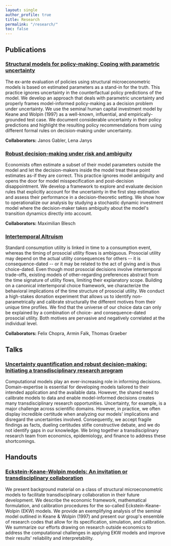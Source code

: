 ```yaml
---
layout: single
author_profile: true
title: Research
permalink: "/research/"
toc: false
---
```


## Publications

### [Structural models for policy-making: Coping with parametric uncertainty](https://arxiv.org/abs/2103.01115)

The ex-ante evaluation of policies using structural microeconometric models is based on estimated parameters as a stand-in for the truth. This practice ignores uncertainty in the counterfactual policy predictions of the model. We develop an approach that deals with parametric uncertainty and properly frames model-informed policy-making as a decision problem under uncertainty. We use the seminal human capital investment model by Keane and Wolpin (1997) as a well-known, influential, and empirically-grounded test case. We document considerable uncertainty in their policy predictions and highlight the resulting policy recommendations from using different formal rules on decision-making under uncertainty.

**Collaborators:** Janos Gabler, Lena Janys

### [Robust decision-making under risk and ambiguity](https://arxiv.org/abs/2104.12573)

Economists often estimate a subset of their model parameters outside the
model and let the decision-makers inside the model treat these point estimates
as-if they are correct. This practice ignores model ambiguity and opens the
door for model misspecification and post-decision disappointment. We develop a
framework to explore and evaluate decision rules that explicitly account for
the uncertainty in the first step estimation and assess their performance in a
decision-theoretic setting. We show how to operationalize our analysis by
studying a stochastic dynamic investment model where the decision-maker takes
ambiguity about the model's transition dynamics directly into account.

**Collaborators:** Maximilian Blesch

### [Intertemporal Altruism](https://www.iza.org/publications/dp/14059/intertemporal-altruism)

Standard consumption utility is linked in time to a consumption event, whereas the timing of prosocial utility flows is ambiguous. Prosocial utility may depend on the actual utility consequences for others -- it is consequence-dated -- or it may be related to the act of giving and is thus choice-dated. Even though most prosocial decisions involve intertemporal trade-offs, existing models of other-regarding preferences abstract from the time signature of utility flows, limiting their explanatory scope. Building on a canonical intertemporal choice framework, we characterize the behavioral implications of the time structure of prosocial utility. We conduct a high-stakes donation experiment that allows us to identify non-parametrically and calibrate structurally the different motives from their unique time profiles. We find that the universe of our choice data can only be explained by a combination of choice- and consequence-dated prosocial utility. Both motives are pervasive and negatively correlated at the individual level.

**Collaborators:** Felix Chopra, Armin Falk, Thomas Graeber

## Talks

### [Uncertainty quantification and robust decision-making: Initiating a transdisciplinary research program](https://www.github.com/eisenhauerIO/promotion-transdisciplinary-research-program/raw/master/public/slide-deck.pdf)

Computational models play an ever-increasing role in informing decisions. Domain-expertise is essential for developing models tailored to their intended application and the available data. However, the shared need to calibrate models to data and enable model-informed decisions creates many transdisciplinary research opportunities. Uncertainty, for example, is a major challenge across scientific domains. However, in practice, we often display incredible certitude when analyzing our models' implications and disregard the uncertainties involved. Consequently, we accept fragile findings as facts, dueling certitudes stifle constructive debate, and we do not identify gaps in our knowledge. We bring together a transdisciplinary research team from economics, epidemiology, and finance to address these shortcomings.

## Handouts

### [Eckstein-Keane-Wolpin models: An invitation or transdisciplinary collaboration](https://www.github.com/OpenSourceEconomics/ekw-promotion/raw/master/promotion/ekw-handout.pdf)

We present background material on a class of structural microeconometric models to facilitate transdisciplinary collaboration in their future development. We describe the economic framework, mathematical formulation, and calibration procedures for the so-called Eckstein-Keane-Wolpin (EKW) models. We provide an exemplifying analysis of the seminal model outlined in Keane & Wolpin (1997) and present our group's ensemble of research codes that allow for its specification, simulation, and calibration. We summarize our efforts drawing on research outside economics to address the computational challenges in applying EKW models and improve their results' reliability and interpretability.
